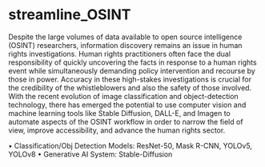 # streamline_OSINT

Despite the large volumes of data available to open source intelligence (OSINT) researchers, information discovery remains an issue in human rights investigations. Human rights practitioners often face the dual responsibility of quickly uncovering the facts in response to a human rights event while simultaneously demanding policy intervention and recourse by those in power. Accuracy in these high-stakes investigations is crucial for the credibility of the whistleblowers and also the safety of those involved. With the recent evolution of image classification and object-detection technology, there has emerged the potential to use computer vision and machine learning tools like Stable Diffusion, DALL-E, and Imagen to automate aspects of the OSINT workflow in order to narrow the field of view, improve accessibility, and advance the human rights sector.

• Classification/Obj Detection Models: ResNet-50, Mask R-CNN, YOLOv5, YOLOv8
• Generative AI System: Stable-Diffusion
